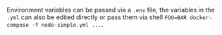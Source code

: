 Environment variables can be passed via a `.env` file,
the variables in the `.yml` can also be edited directly or pass them via shell `FOO=BAR docker-compose -f node-simple.yml ...`.
